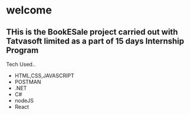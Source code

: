 # welcome
## THis is the BookESale project carried out with Tatvasoft limited as a part of 15 days Internship Program
Tech Used..
* HTML,CSS,JAVASCRIPT
* POSTMAN
* .NET
* C#
* nodeJS
* React
